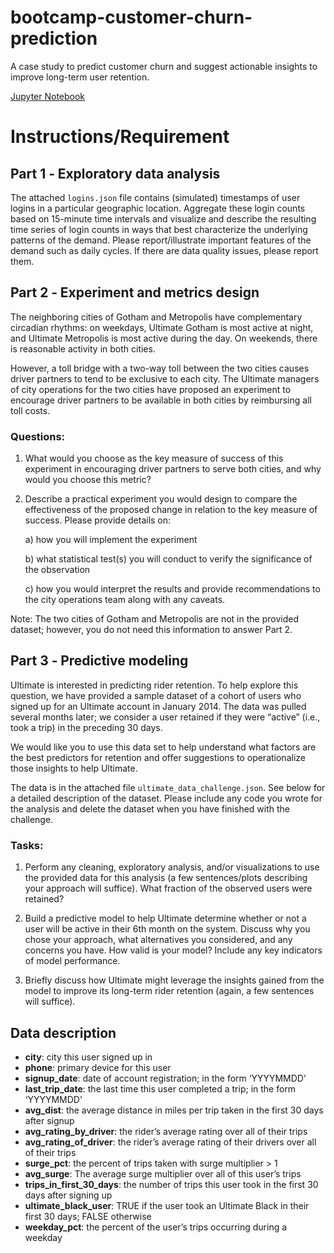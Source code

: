 # bootcamp-customer-churn-prediction
A case study to predict customer churn and suggest actionable insights to improve long-term user retention.

[Jupyter Notebook](https://github.com/clement-hironimus/bootcamp-customer-churn-prediction/blob/main/Predicting%20User%20Retention%20for%20a%20Transportation%20Network%20Company.ipynb)

# Instructions/Requirement

## Part 1 ‐ Exploratory data analysis

The attached `logins.json` file contains (simulated) timestamps of user logins in a particular geographic location. Aggregate these login counts based on 15-minute time intervals and visualize and describe the resulting time series of login counts in ways that best characterize the underlying patterns of the demand. Please report/illustrate important features of the demand such as daily cycles. If there are data quality issues, please report them.

## Part 2 ‐ Experiment and metrics design

The neighboring cities of Gotham and Metropolis have complementary circadian rhythms: on weekdays, Ultimate Gotham is most active at night, and Ultimate Metropolis is most active during the day. On weekends, there is reasonable activity in both cities.

However, a toll bridge with a two-way toll between the two cities causes driver partners to tend to be exclusive to each city. The Ultimate managers of city operations for the two cities have proposed an experiment to encourage driver partners to be available in both cities by reimbursing all toll costs.

### Questions:

1. What would you choose as the key measure of success of this experiment in encouraging driver partners to serve both cities, and why would you choose this metric?

2. Describe a practical experiment you would design to compare the effectiveness of the proposed change in relation to the key measure of success. Please provide details on:

    a) how you will implement the experiment

    b) what statistical test(s) you will conduct to verify the significance of the observation

    c) how you would interpret the results and provide recommendations to the city operations team along with any caveats.

Note: The two cities of Gotham and Metropolis are not in the provided dataset; however, you do not need this information to answer Part 2.

## Part 3 ‐ Predictive modeling

Ultimate is interested in predicting rider retention. To help explore this question, we have provided a sample dataset of a cohort of users who signed up for an Ultimate account in January 2014. The data was pulled several months later; we consider a user retained if they were “active” (i.e., took a trip) in the preceding 30 days.

We would like you to use this data set to help understand what factors are the best predictors for retention and offer suggestions to operationalize those insights to help Ultimate.

The data is in the attached file `ultimate_data_challenge.json`. See below for a detailed description of the dataset. Please include any code you wrote for the analysis and delete the dataset when you have finished with the challenge.

### Tasks:

1. Perform any cleaning, exploratory analysis, and/or visualizations to use the provided data for this analysis (a few sentences/plots describing your approach will suffice). What fraction of the observed users were retained?

2. Build a predictive model to help Ultimate determine whether or not a user will be active in their 6th month on the system. Discuss why you chose your approach, what alternatives you considered, and any concerns you have. How valid is your model? Include any key indicators of model performance.

3. Briefly discuss how Ultimate might leverage the insights gained from the model to improve its long-term rider retention (again, a few sentences will suffice).

## Data description

- **city**: city this user signed up in
- **phone**: primary device for this user
- **signup_date**: date of account registration; in the form ‘YYYYMMDD’
- **last_trip_date**: the last time this user completed a trip; in the form ‘YYYYMMDD’
- **avg_dist**: the average distance in miles per trip taken in the first 30 days after signup
- **avg_rating_by_driver**: the rider’s average rating over all of their trips
- **avg_rating_of_driver**: the rider’s average rating of their drivers over all of their trips
- **surge_pct**: the percent of trips taken with surge multiplier > 1
- **avg_surge**: The average surge multiplier over all of this user’s trips
- **trips_in_first_30_days**: the number of trips this user took in the first 30 days after signing up
- **ultimate_black_user**: TRUE if the user took an Ultimate Black in their first 30 days; FALSE otherwise
- **weekday_pct**: the percent of the user’s trips occurring during a weekday

